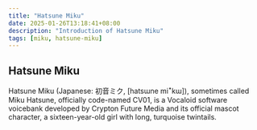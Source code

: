 ```yaml
---
title: "Hatsune Miku"
date: 2025-01-26T13:18:41+08:00
description: "Introduction of Hatsune Miku"
tags: [miku, hatsune-miku]
---
```


## Hatsune Miku
Hatsune Miku (Japanese: 初音ミク, [hatsɯne miꜜkɯ]), sometimes called Miku Hatsune, officially code-named CV01, is a Vocaloid software voicebank developed by Crypton Future Media and its official mascot character, a sixteen-year-old girl with long, turquoise twintails.

